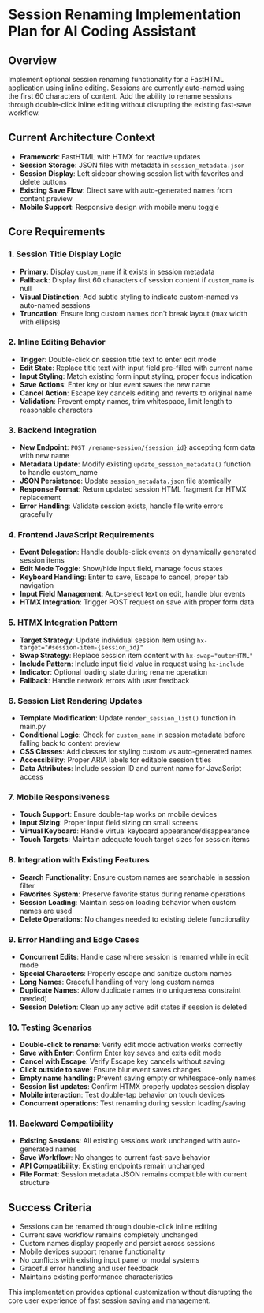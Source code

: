 # Session Renaming Implementation Plan for AI Coding Assistant

## Overview
Implement optional session renaming functionality for a FastHTML application using inline editing. Sessions are currently auto-named using the first 60 characters of content. Add the ability to rename sessions through double-click inline editing without disrupting the existing fast-save workflow.

## Current Architecture Context
- **Framework**: FastHTML with HTMX for reactive updates
- **Session Storage**: JSON files with metadata in `session_metadata.json`
- **Session Display**: Left sidebar showing session list with favorites and delete buttons
- **Existing Save Flow**: Direct save with auto-generated names from content preview
- **Mobile Support**: Responsive design with mobile menu toggle

## Core Requirements

### 1. Session Title Display Logic
- **Primary**: Display `custom_name` if it exists in session metadata
- **Fallback**: Display first 60 characters of session content if `custom_name` is null
- **Visual Distinction**: Add subtle styling to indicate custom-named vs auto-named sessions
- **Truncation**: Ensure long custom names don't break layout (max width with ellipsis)

### 2. Inline Editing Behavior
- **Trigger**: Double-click on session title text to enter edit mode
- **Edit State**: Replace title text with input field pre-filled with current name
- **Input Styling**: Match existing form input styling, proper focus indication
- **Save Actions**: Enter key or blur event saves the new name
- **Cancel Action**: Escape key cancels editing and reverts to original name
- **Validation**: Prevent empty names, trim whitespace, limit length to reasonable characters

### 3. Backend Integration
- **New Endpoint**: `POST /rename-session/{session_id}` accepting form data with new name
- **Metadata Update**: Modify existing `update_session_metadata()` function to handle custom_name
- **JSON Persistence**: Update `session_metadata.json` file atomically
- **Response Format**: Return updated session HTML fragment for HTMX replacement
- **Error Handling**: Validate session exists, handle file write errors gracefully

### 4. Frontend JavaScript Requirements
- **Event Delegation**: Handle double-click events on dynamically generated session items
- **Edit Mode Toggle**: Show/hide input field, manage focus states
- **Keyboard Handling**: Enter to save, Escape to cancel, proper tab navigation
- **Input Field Management**: Auto-select text on edit, handle blur events
- **HTMX Integration**: Trigger POST request on save with proper form data

### 5. HTMX Integration Pattern
- **Target Strategy**: Update individual session item using `hx-target="#session-item-{session_id}"`
- **Swap Strategy**: Replace session item content with `hx-swap="outerHTML"`
- **Include Pattern**: Include input field value in request using `hx-include`
- **Indicator**: Optional loading state during rename operation
- **Fallback**: Handle network errors with user feedback

### 6. Session List Rendering Updates
- **Template Modification**: Update `render_session_list()` function in main.py
- **Conditional Logic**: Check for `custom_name` in session metadata before falling back to content preview
- **CSS Classes**: Add classes for styling custom vs auto-generated names
- **Accessibility**: Proper ARIA labels for editable session titles
- **Data Attributes**: Include session ID and current name for JavaScript access

### 7. Mobile Responsiveness
- **Touch Support**: Ensure double-tap works on mobile devices
- **Input Sizing**: Proper input field sizing on small screens
- **Virtual Keyboard**: Handle virtual keyboard appearance/disappearance
- **Touch Targets**: Maintain adequate touch target sizes for session items

### 8. Integration with Existing Features
- **Search Functionality**: Ensure custom names are searchable in session filter
- **Favorites System**: Preserve favorite status during rename operations
- **Session Loading**: Maintain session loading behavior when custom names are used
- **Delete Operations**: No changes needed to existing delete functionality

### 9. Error Handling and Edge Cases
- **Concurrent Edits**: Handle case where session is renamed while in edit mode
- **Special Characters**: Properly escape and sanitize custom names
- **Long Names**: Graceful handling of very long custom names
- **Duplicate Names**: Allow duplicate names (no uniqueness constraint needed)
- **Session Deletion**: Clean up any active edit states if session is deleted

### 10. Testing Scenarios
- **Double-click to rename**: Verify edit mode activation works correctly
- **Save with Enter**: Confirm Enter key saves and exits edit mode
- **Cancel with Escape**: Verify Escape key cancels without saving
- **Click outside to save**: Ensure blur event saves changes
- **Empty name handling**: Prevent saving empty or whitespace-only names
- **Session list updates**: Confirm HTMX properly updates session display
- **Mobile interaction**: Test double-tap behavior on touch devices
- **Concurrent operations**: Test renaming during session loading/saving

### 11. Backward Compatibility
- **Existing Sessions**: All existing sessions work unchanged with auto-generated names
- **Save Workflow**: No changes to current fast-save behavior
- **API Compatibility**: Existing endpoints remain unchanged
- **File Format**: Session metadata JSON remains compatible with current structure

## Success Criteria
- Sessions can be renamed through double-click inline editing
- Current save workflow remains completely unchanged
- Custom names display properly and persist across sessions
- Mobile devices support rename functionality
- No conflicts with existing input panel or modal systems
- Graceful error handling and user feedback
- Maintains existing performance characteristics

This implementation provides optional customization without disrupting the core user experience of fast session saving and management.
